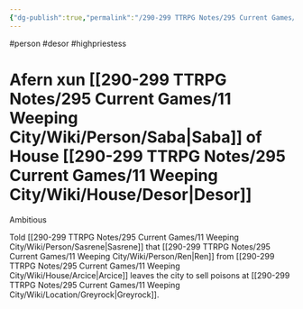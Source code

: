 ```yaml
---
{"dg-publish":true,"permalink":"/290-299 TTRPG Notes/295 Current Games/11 Weeping City/Wiki/Person/Afern/"}
---
```



#person #desor #highpriestess

# Afern xun [[290-299 TTRPG Notes/295 Current Games/11 Weeping City/Wiki/Person/Saba\|Saba]] of House [[290-299 TTRPG Notes/295 Current Games/11 Weeping City/Wiki/House/Desor\|Desor]]

Ambitious

Told [[290-299 TTRPG Notes/295 Current Games/11 Weeping City/Wiki/Person/Sasrene\|Sasrene]] that [[290-299 TTRPG Notes/295 Current Games/11 Weeping City/Wiki/Person/Ren\|Ren]] from [[290-299 TTRPG Notes/295 Current Games/11 Weeping City/Wiki/House/Arcice\|Arcice]] leaves the city to sell poisons at [[290-299 TTRPG Notes/295 Current Games/11 Weeping City/Wiki/Location/Greyrock\|Greyrock]].